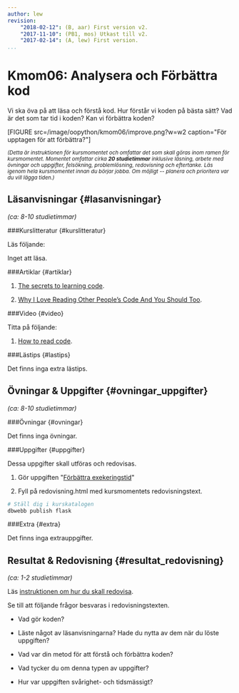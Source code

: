 ```yaml
---
author: lew
revision:
    "2018-02-12": (B, aar) First version v2.
    "2017-11-10": (PB1, mos) Utkast till v2.
    "2017-02-14": (A, lew) First version.
...
```

Kmom06: Analysera och Förbättra kod
====================================


Vi ska öva på att läsa och förstå kod. Hur förstår vi koden på bästa sätt? Vad är det som tar tid i koden? Kan vi förbättra koden?

<!--more-->

[FIGURE src=/image/oopython/kmom06/improve.png?w=w2 caption="För upptagen för att förbättra?"]


<small><i>(Detta är instruktionen för kursmomentet och omfattar det som skall göras inom ramen för kursmomentet. Momentet omfattar cirka **20 studietimmar** inklusive läsning, arbete med övningar och uppgifter, felsökning, problemlösning, redovisning och eftertanke. Läs igenom hela kursmomentet innan du börjar jobba. Om möjligt -- planera och prioritera var du vill lägga tiden.)</i></small>



Läsanvisningar  {#lasanvisningar}
---------------------------------

*(ca: 8-10 studietimmar)*


###Kurslitteratur  {#kurslitteratur}

Läs följande:

Inget att läsa.



###Artiklar {#artiklar}

1. [The secrets to learning code](http://blog.teamtreehouse.com/the-secret-to-learning-code).

1. [Why I Love Reading Other People’s Code And You Should Too](https://www.skorks.com/2010/05/why-i-love-reading-other-peoples-code-and-you-should-too/).



###Video  {#video}

Titta på följande:

1. [How to read code](https://www.youtube.com/watch?v=-KgU5sxGtuM).

###Lästips {#lastips}

Det finns inga extra lästips.



Övningar & Uppgifter  {#ovningar_uppgifter}
-------------------------------------------

*(ca: 8-10 studietimmar)*



###Övningar {#ovningar}

Det finns inga övningar.



###Uppgifter {#uppgifter}

Dessa uppgifter skall utföras och redovisas.

1. Gör uppgiften "[Förbättra exekeringstid](uppgift/improve-exectime)"  

1. Fyll på redovisning.html med kursmomentets redovisningstext.

```bash
# Ställ dig i kurskatalogen
dbwebb publish flask
```


###Extra {#extra}

Det finns inga extrauppgifter.

<!--Big O analys av deras kod!!!! kanske som vanlig uppgift om det går snabbt för dem med den smo finns -->


Resultat & Redovisning  {#resultat_redovisning}
-----------------------------------------------

*(ca: 1-2 studietimmar)*

Läs [instruktionen om hur du skall redovisa](./../redovisa).

Se till att följande frågor besvaras i redovisningstexten.

* Vad gör koden?

* Läste något av läsanvisningarna? Hade du nytta av dem när du löste uppgiften?

* Vad var din metod för att förstå och förbättra koden?

* Vad tycker du om denna typen av uppgifter?

* Hur var uppgiften svårighet- och tidsmässigt?
